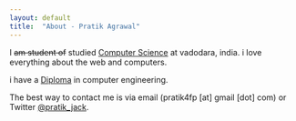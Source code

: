 ```yaml
---
layout: default
title:  "About - Pratik Agrawal"
---
```


I <strike>am student of</strike> studied [Computer Science](http://www.msubaroda.ac.in) at vadodara, india. i love everything about the web and computers.

i have a [Diploma](http://www.nirmauni.ac.in) in computer engineering.

The best way to contact me is via email (pratik4fp [at] gmail [dot] com) or
Twitter [@pratik_jack](https://twitter.com/pratik_jack). 





